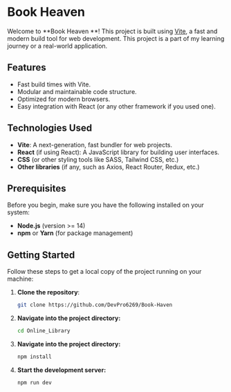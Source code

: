 # Book Heaven

Welcome to **Book Heaven **! This project is built using [Vite](https://vitejs.dev/), a fast and modern build tool for web development. This project is a part of my learning journey or a real-world application.

## Features

- Fast build times with Vite.
- Modular and maintainable code structure.
- Optimized for modern browsers.
- Easy integration with React (or any other framework if you used one).

## Technologies Used

- **Vite**: A next-generation, fast bundler for web projects.
- **React** (if using React): A JavaScript library for building user interfaces.
- **CSS** (or other styling tools like SASS, Tailwind CSS, etc.)
- **Other libraries** (if any, such as Axios, React Router, Redux, etc.)

## Prerequisites

Before you begin, make sure you have the following installed on your system:

- **Node.js** (version >= 14)
- **npm** or **Yarn** (for package management)

## Getting Started

Follow these steps to get a local copy of the project running on your machine:

1. **Clone the repository**:
   ```bash
   git clone https://github.com/DevPro6269/Book-Haven

2. **Navigate into the project directory:**
   ```bash
   cd Online_Library
3. **Navigate into the project directory:**
   ```bash
   npm install
3. **Start the development server:**
   ```bash
   npm run dev
